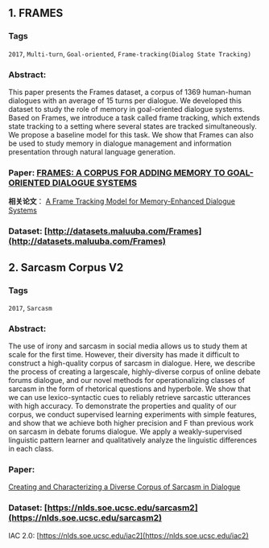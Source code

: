 ## 1. FRAMES
### **Tags**
`2017`, `Multi-turn`, `Goal-oriented`, `Frame-tracking(Dialog State Tracking)`

### **Abstract**: 
This paper presents the Frames dataset, a corpus of 1369 human-human dialogues with an average of 15 turns per dialogue. We developed this dataset to study the role of memory in goal-oriented dialogue systems. Based on Frames, we introduce a task called frame tracking, which extends state tracking to a setting where several states are tracked simultaneously. We propose a baseline model for this task. We show that Frames can also be used to study memory in dialogue management and information presentation through natural language generation.

### **Paper**: [FRAMES: A CORPUS FOR ADDING MEMORY TO GOAL-ORIENTED DIALOGUE SYSTEMS](https://arxiv.org/pdf/1710.03957.pdf)
**相关论文**：
[A Frame Tracking Model for Memory-Enhanced Dialogue Systems](https://arxiv.org/pdf/1706.01690.pdf)

### **Dataset**: [http://datasets.maluuba.com/Frames](http://datasets.maluuba.com/Frames)

## 2. Sarcasm Corpus V2
### **Tags**
`2017`, `Sarcasm`
### **Abstract**: 
The use of irony and sarcasm in social media allows us to study them at scale for the first time. However, their diversity has made it difficult to construct a high-quality corpus of sarcasm in dialogue. Here, we describe the process of creating a largescale, highly-diverse corpus of online debate forums dialogue, and our novel methods for operationalizing classes of sarcasm in the form of rhetorical questions and hyperbole. We show that we can use lexico-syntactic cues to reliably retrieve sarcastic utterances with high accuracy. To demonstrate the properties and quality of our corpus, we conduct supervised learning experiments with simple features, and show that we achieve both higher precision and F than previous work on sarcasm in debate forums dialogue. We apply a weakly-supervised linguistic pattern learner and qualitatively analyze the linguistic differences in each class.

### **Paper**: 
[Creating and Characterizing a Diverse Corpus of Sarcasm in Dialogue](https://arxiv.org/pdf/1709.05404.pdf)


### **Dataset**: [https://nlds.soe.ucsc.edu/sarcasm2](https://nlds.soe.ucsc.edu/sarcasm2)

IAC 2.0: [https://nlds.soe.ucsc.edu/iac2](https://nlds.soe.ucsc.edu/iac2)